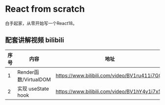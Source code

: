 # React from scratch

白手起家，从零开始写一个React18。


## 配套讲解视频 bilibili

| 序号  | 内容                  | 地址                                           |
|-----|---------------------|----------------------------------------------|
| 1   | Render函数/VirtualDOM | https://www.bilibili.com/video/BV1ru411i7GQ/ |
| 2   | 实现 useState hook    | https://www.bilibili.com/video/BV1hY4y1i7x5/ |
